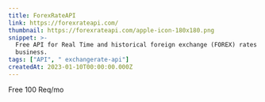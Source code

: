 ```yaml
---
title: ForexRateAPI
link: https://forexrateapi.com/
thumbnail: https://forexrateapi.com/apple-icon-180x180.png
snippet: >-
  Free API for Real Time and historical foreign exchange (FOREX) rates for your
  business.
tags: ["API", " exchangerate-api"]
createdAt: 2023-01-10T00:00:00.000Z
---
```

Free 100 Req/mo